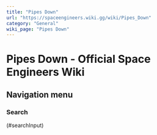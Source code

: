 ```yaml
---
title: "Pipes Down"
url: "https://spaceengineers.wiki.gg/wiki/Pipes_Down"
category: "General"
wiki_page: "Pipes Down"
---
```


# Pipes Down - Official Space Engineers Wiki

## Navigation menu

### Search

(#searchInput)